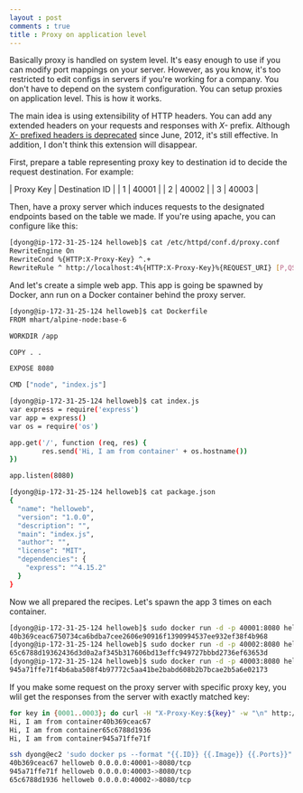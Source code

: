 ```yaml
---
layout : post
comments : true
title : Proxy on application level
---
```


Basically proxy is handled on system level. It's easy enough to use if you can modify port mappings on your server. However, as you know, it's too restricted to edit configs in servers if you're working for a company. You don't have to depend on the system configuration. You can setup proxies on application level. This is how it works.

<!--break-->

The main idea is using extensibility of HTTP headers. You can add any extended headers on your requests and responses with *X-* prefix. Although [*X-* prefixed headers is deprecated](https://tools.ietf.org/html/rfc6648) since June, 2012, it's still effective. In addition, I don't think this extension will disappear.

First, prepare a table representing proxy key to destination id to decide the request destination. For example:

| Proxy Key | Destination ID |
| 1         | 40001          |
| 2         | 40002          |
| 3         | 40003          |

Then, have a proxy server which induces requests to the designated endpoints based on the table we made. If you're using apache, you can configure like this:
```bash
[dyong@ip-172-31-25-124 helloweb]$ cat /etc/httpd/conf.d/proxy.conf
RewriteEngine On
RewriteCond %{HTTP:X-Proxy-Key} ^.+
RewriteRule ^ http://localhost:4%{HTTP:X-Proxy-Key}%{REQUEST_URI} [P,QSA,L]
```

And let's create a simple web app. This app is going be spawned by Docker, ann run on a Docker container behind the proxy server.

```bash
[dyong@ip-172-31-25-124 helloweb]$ cat Dockerfile
FROM mhart/alpine-node:base-6

WORKDIR /app

COPY . .

EXPOSE 8080

CMD ["node", "index.js"]
```

```bash
[dyong@ip-172-31-25-124 helloweb]$ cat index.js
var express = require('express')
var app = express()
var os = require('os')

app.get('/', function (req, res) {
        res.send('Hi, I am from container' + os.hostname())
})

app.listen(8080)

```

```bash
[dyong@ip-172-31-25-124 helloweb]$ cat package.json
{
  "name": "helloweb",
  "version": "1.0.0",
  "description": "",
  "main": "index.js",
  "author": "",
  "license": "MIT",
  "dependencies": {
    "express": "^4.15.2"
  }
}

```

Now we all prepared the recipes. Let's spawn the app 3 times on each container.

```bash
[dyong@ip-172-31-25-124 helloweb]$ sudo docker run -d -p 40001:8080 helloweb
40b369ceac6750734ca6bdba7cee2606e90916f1390994537ee932ef38f4b968
[dyong@ip-172-31-25-124 helloweb]$ sudo docker run -d -p 40002:8080 helloweb
65c6788d19362436d3d0a2af345b317606bd13effc949727bbbd2736ef63653d
[dyong@ip-172-31-25-124 helloweb]$ sudo docker run -d -p 40003:8080 helloweb
945a71ffe71f4b6aba508f4b97772c5aa41be2babd608b2b7bcae2b5a6e02173
```

If you make some request on the proxy server with specific proxy key, you wlil get the responses from the server with exactly matched key:

```bash
for key in {0001..0003}; do curl -H "X-Proxy-Key:${key}" -w "\n" http://ec2-13-113-86-240.ap-northeast-1.compute.amazonaws.com; done
Hi, I am from container40b369ceac67
Hi, I am from container65c6788d1936
Hi, I am from container945a71ffe71f
```

```bash
ssh dyong@ec2 'sudo docker ps --format "{{.ID}} {{.Image}} {{.Ports}}"'
40b369ceac67 helloweb 0.0.0.0:40001->8080/tcp
945a71ffe71f helloweb 0.0.0.0:40003->8080/tcp
65c6788d1936 helloweb 0.0.0.0:40002->8080/tcp
```

